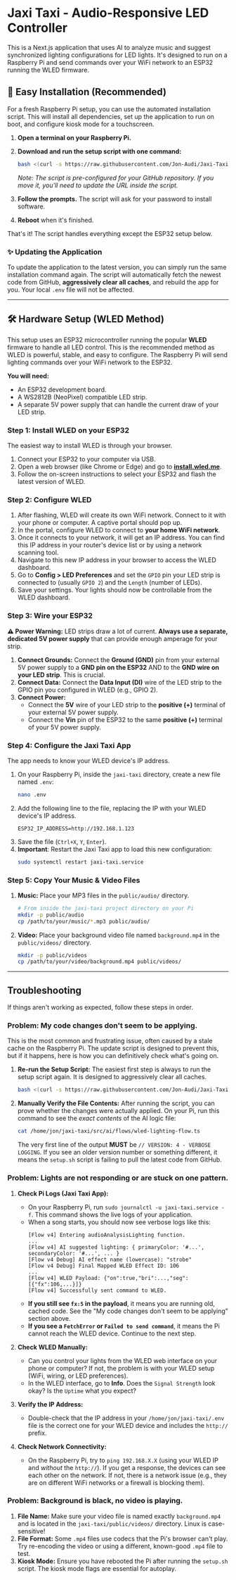 # Jaxi Taxi - Audio-Responsive LED Controller

This is a Next.js application that uses AI to analyze music and suggest synchronized lighting configurations for LED lights. It's designed to run on a Raspberry Pi and send commands over your WiFi network to an ESP32 running the WLED firmware.

## 🚀 Easy Installation (Recommended)

For a fresh Raspberry Pi setup, you can use the automated installation script. This will install all dependencies, set up the application to run on boot, and configure kiosk mode for a touchscreen.

1.  **Open a terminal on your Raspberry Pi.**
2.  **Download and run the setup script with one command:**

    ```bash
    bash <(curl -s https://raw.githubusercontent.com/Jon-Audi/Jaxi-Taxi/main/setup.sh)
    ```
    *Note: The script is pre-configured for your GitHub repository. If you move it, you'll need to update the URL inside the script.*

3.  **Follow the prompts.** The script will ask for your password to install software.
4.  **Reboot** when it's finished.

That's it! The script handles everything except the ESP32 setup below.

### ✨ Updating the Application
To update the application to the latest version, you can simply run the same installation command again. The script will automatically fetch the newest code from GitHub, **aggressively clear all caches**, and rebuild the app for you. Your local `.env` file will not be affected.

---

## 🛠️ Hardware Setup (WLED Method)

This setup uses an ESP32 microcontroller running the popular **WLED** firmware to handle all LED control. This is the recommended method as WLED is powerful, stable, and easy to configure. The Raspberry Pi will send lighting commands over your WiFi network to the ESP32.

**You will need:**
*   An ESP32 development board.
*   A WS2812B (NeoPixel) compatible LED strip.
*   A separate 5V power supply that can handle the current draw of your LED strip.

### Step 1: Install WLED on your ESP32

The easiest way to install WLED is through your browser.

1.  Connect your ESP32 to your computer via USB.
2.  Open a web browser (like Chrome or Edge) and go to **[install.wled.me](https://install.wled.me/)**.
3.  Follow the on-screen instructions to select your ESP32 and flash the latest version of WLED.

### Step 2: Configure WLED

1.  After flashing, WLED will create its own WiFi network. Connect to it with your phone or computer. A captive portal should pop up.
2.  In the portal, configure WLED to connect to **your home WiFi network**.
3.  Once it connects to your network, it will get an IP address. You can find this IP address in your router's device list or by using a network scanning tool.
4.  Navigate to this new IP address in your browser to access the WLED dashboard.
5.  Go to **Config > LED Preferences** and set the `GPIO` pin your LED strip is connected to (usually `GPIO 2`) and the `Length` (number of LEDs).
6.  Save your settings. Your lights should now be controllable from the WLED dashboard.

### Step 3: Wire your ESP32

**⚠️ Power Warning:** LED strips draw a lot of current. **Always use a separate, dedicated 5V power supply** that can provide enough amperage for your strip.

1.  **Connect Grounds:** Connect the **Ground (GND)** pin from your external 5V power supply to a **GND pin on the ESP32** AND to the **GND wire on your LED strip**. This is crucial.
2.  **Connect Data:** Connect the **Data Input (DI)** wire of the LED strip to the GPIO pin you configured in WLED (e.g., GPIO 2).
3.  **Connect Power:**
    *   Connect the **5V** wire of your LED strip to the **positive (+)** terminal of your external 5V power supply.
    *   Connect the **Vin** pin of the ESP32 to the same **positive (+)** terminal of your 5V power supply.

### Step 4: Configure the Jaxi Taxi App

The app needs to know your WLED device's IP address.

1.  On your Raspberry Pi, inside the `jaxi-taxi` directory, create a new file named `.env`:
    ```bash
    nano .env
    ```
2.  Add the following line to the file, replacing the IP with your WLED device's IP address.
    ```
    ESP32_IP_ADDRESS=http://192.168.1.123
    ```
3.  Save the file (`Ctrl+X`, `Y`, `Enter`).
4.  **Important**: Restart the Jaxi Taxi app to load this new configuration:
    ```bash
    sudo systemctl restart jaxi-taxi.service
    ```

### Step 5: Copy Your Music & Video Files

1.  **Music:** Place your MP3 files in the `public/audio/` directory.
    ```bash
    # From inside the jaxi-taxi project directory on your Pi
    mkdir -p public/audio
    cp /path/to/your/music/*.mp3 public/audio/
    ```
2.  **Video:** Place your background video file named `background.mp4` in the `public/videos/` directory.
    ```bash
    mkdir -p public/videos
    cp /path/to/your/video/background.mp4 public/videos/
    ```

---

## Troubleshooting

If things aren't working as expected, follow these steps in order.

### Problem: My code changes don't seem to be applying.
This is the most common and frustrating issue, often caused by a stale cache on the Raspberry Pi. The update script is designed to prevent this, but if it happens, here is how you can definitively check what's going on.

1. **Re-run the Setup Script:** The easiest first step is always to run the setup script again. It is designed to aggressively clear all caches.
   ```bash
   bash <(curl -s https://raw.githubusercontent.com/Jon-Audi/Jaxi-Taxi/main/setup.sh)
   ```
2. **Manually Verify the File Contents:** After running the script, you can prove whether the changes were actually applied. On your Pi, run this command to see the *exact contents* of the AI logic file:
   ```bash
   cat /home/jon/jaxi-taxi/src/ai/flows/wled-lighting-flow.ts
   ```
   The very first line of the output **MUST** be `// VERSION: 4 - VERBOSE LOGGING`. If you see an older version number or something different, it means the `setup.sh` script is failing to pull the latest code from GitHub.

### Problem: Lights are not responding or are stuck on one pattern.
1.  **Check Pi Logs (Jaxi Taxi App):**
    *   On your Raspberry Pi, run `sudo journalctl -u jaxi-taxi.service -f`. This command shows the live logs of your application.
    *   When a song starts, you should now see verbose logs like this:
        ```
        [Flow v4] Entering audioAnalysisLighting function.
        ...
        [Flow v4] AI suggested lighting: { primaryColor: '#...', secondaryColor: '#...', ... }
        [Flow v4 Debug] AI effect name (lowercase): "strobe"
        [Flow v4 Debug] Final Mapped WLED Effect ID: 106
        ...
        [Flow v4] WLED Payload: {"on":true,"bri":...,"seg":[{"fx":106,...}]}
        [Flow v4] Successfully sent command to WLED.
        ```
    *   **If you still see `fx:5` in the payload**, it means you are running old, cached code. See the "My code changes don't seem to be applying" section above.
    *   **If you see a `FetchError` or `Failed to send command`**, it means the Pi cannot reach the WLED device. Continue to the next step.

2.  **Check WLED Manually:**
    *   Can you control your lights from the WLED web interface on your phone or computer? If not, the problem is with your WLED setup (WiFi, wiring, or LED preferences).
    *   In the WLED interface, go to **Info**. Does the `Signal Strength` look okay? Is the `Uptime` what you expect?

3.  **Verify the IP Address:**
    *   Double-check that the IP address in your `/home/jon/jaxi-taxi/.env` file is the correct one for your WLED device and includes the `http://` prefix.

4.  **Check Network Connectivity:**
    *   On the Raspberry Pi, try to `ping 192.168.X.X` (using your WLED IP and *without* the `http://`). If you get a response, the devices can see each other on the network. If not, there is a network issue (e.g., they are on different WiFi networks or a firewall is blocking them).

### Problem: Background is black, no video is playing.
1.  **File Name:** Make sure your video file is named exactly `background.mp4` and is located in the `jaxi-taxi/public/videos/` directory. Linux is case-sensitive!
2.  **File Format:** Some `.mp4` files use codecs that the Pi's browser can't play. Try re-encoding the video or using a different, known-good `.mp4` file to test.
3.  **Kiosk Mode:** Ensure you have rebooted the Pi after running the `setup.sh` script. The kiosk mode flags are essential for autoplay.
